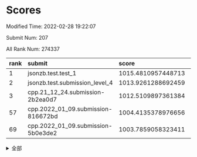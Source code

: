 # Scores

Modified Time: 2022-02-28 19:22:07

Submit Num: 207

All Rank Num: 274337

| rank |               submit               |       score        |       sigma        | pk_num |
| :--- | :--------------------------------- | :----------------- | :----------------- | :----- |
| 1    | jsonzb.test.test_1                 | 1015.4810957448713 | 0.8381710687975316 | 5301   |
| 2    | jsonzb.test.submission_level_4     | 1013.9261288692459 | 0.8194119191085912 | 5304   |
| 3    | cpp.21_12_24.submission-2b2ea0d7   | 1012.5109897361384 | 0.7910959389158291 | 5300   |
| 57   | cpp.2022_01_09.submission-816672bd | 1004.4135378976656 | 0.7217293776354108 | 5302   |
| 69   | cpp.2022_01_09.submission-5b0e3de2 | 1003.7859058323411 | 0.7299076496313815 | 5301   |


<details>
<summary>全部</summary>

| rank |                 submit                 |       score        |       sigma        | pk_num |
| :--- | :------------------------------------- | :----------------- | :----------------- | :----- |
| 1    | jsonzb.test.test_1                     | 1015.4810957448713 | 0.8381710687975316 | 5301   |
| 2    | jsonzb.test.submission_level_4         | 1013.9261288692459 | 0.8194119191085912 | 5304   |
| 3    | cpp.21_12_24.submission-2b2ea0d7       | 1012.5109897361384 | 0.7910959389158291 | 5300   |
| 4    | gobigger.level_3.submission_level_3_5  | 1012.1167559913199 | 0.8081373169350904 | 5302   |
| 5    | gobigger.level_3.submission_level_3_19 | 1011.8405250672055 | 0.7603537368828474 | 5302   |
| 6    | gobigger.level_3.submission_level_3_3  | 1011.5919984898961 | 0.7745598838670626 | 5304   |
| 7    | gobigger.level_3.submission_level_3_11 | 1011.4656019874096 | 0.7771386820614072 | 5300   |
| 8    | gobigger.level_3.submission_level_3_24 | 1011.3507157387021 | 0.7506542974534491 | 5303   |
| 9    | gobigger.level_3.submission_level_3_40 | 1011.2614308996182 | 0.7704619930885204 | 5300   |
| 10   | gobigger.level_3.submission_level_3_33 | 1011.2008774056488 | 0.7839998383656367 | 5302   |
| 11   | gobigger.level_3.submission_level_3_42 | 1011.1450613299664 | 0.7627788146355773 | 5307   |
| 12   | gobigger.level_3.submission_level_3_29 | 1011.1109938410164 | 0.7518206306505929 | 5297   |
| 13   | gobigger.level_3.submission_level_3_37 | 1011.0433408488685 | 0.7824144528638384 | 5301   |
| 14   | gobigger.level_3.submission_level_3_23 | 1010.9191638887713 | 0.7501968647589726 | 5300   |
| 15   | gobigger.level_3.submission_level_3_22 | 1010.8784113213015 | 0.7748467408669123 | 5301   |
| 16   | gobigger.level_3.submission_level_3_44 | 1010.7054462890666 | 0.7618523800998749 | 5296   |
| 17   | gobigger.level_3.submission_level_3_38 | 1010.6460074799926 | 0.7462124370609767 | 5305   |
| 18   | gobigger.level_3.submission_level_3_20 | 1010.5370853948832 | 0.7749706189656062 | 5304   |
| 19   | gobigger.level_3.submission_level_3_28 | 1010.4945416683123 | 0.7463835341705425 | 5299   |
| 20   | gobigger.level_3.submission_level_3_12 | 1010.4215378122631 | 0.7630204288989423 | 5304   |
| 21   | gobigger.level_3.submission_level_3_25 | 1010.3845641498168 | 0.7604867589581051 | 5297   |
| 22   | gobigger.level_3.submission_level_3_34 | 1010.3604157933813 | 0.7532906559936026 | 5303   |
| 23   | gobigger.level_3.submission_level_3_35 | 1010.3177908065246 | 0.7580419363295625 | 5302   |
| 24   | gobigger.level_3.submission_level_3_18 | 1010.2704511233351 | 0.7616974969149294 | 5298   |
| 25   | gobigger.level_3.submission_level_3_39 | 1010.2423261917523 | 0.7751875451336399 | 5302   |
| 26   | gobigger.level_3.submission_level_3_15 | 1010.2277681578385 | 0.7670576133642008 | 5303   |
| 27   | gobigger.level_3.submission_level_3_36 | 1010.2131038880053 | 0.7697159954147474 | 5306   |
| 28   | gobigger.level_3.submission_level_3_17 | 1010.2040750110033 | 0.75379437328493   | 5301   |
| 29   | gobigger.level_3.submission_level_3_16 | 1010.1921846034062 | 0.7610821148364251 | 5304   |
| 30   | gobigger.level_3.submission_level_3_4  | 1010.1872452511259 | 0.7417869524275023 | 5303   |
| 31   | gobigger.level_3.submission_level_3_49 | 1010.1698964571256 | 0.75649173890232   | 5302   |
| 32   | gobigger.level_3.submission_level_3_45 | 1010.1502164300898 | 0.7566358732148577 | 5295   |
| 33   | gobigger.level_3.submission_level_3_14 | 1010.1264165991165 | 0.7763636566043205 | 5301   |
| 34   | gobigger.level_3.submission_level_3_0  | 1010.0214884837844 | 0.7505760743080759 | 5299   |
| 35   | gobigger.level_3.submission_level_3_48 | 1010.0201498148758 | 0.7729185042486646 | 5301   |
| 36   | gobigger.level_3.submission_level_3_2  | 1009.9983691014247 | 0.771643620135825  | 5306   |
| 37   | gobigger.level_3.submission_level_3_41 | 1009.9602796064817 | 0.7485454700117735 | 5305   |
| 38   | gobigger.level_3.submission_level_3_30 | 1009.8959931956658 | 0.7750735726278402 | 5299   |
| 39   | gobigger.level_3.submission_level_3_1  | 1009.8605461868157 | 0.7872604964114965 | 5304   |
| 40   | gobigger.level_3.submission_level_3_8  | 1009.8458596156884 | 0.790770050389288  | 5299   |
| 41   | gobigger.level_3.submission_level_3_43 | 1009.8148769711646 | 0.7611016112044953 | 5301   |
| 42   | gobigger.level_3.submission_level_3_47 | 1009.6785403262044 | 0.7469382199717652 | 5301   |
| 43   | gobigger.level_3.submission_level_3_46 | 1009.5140729011983 | 0.7461265493940539 | 5301   |
| 44   | gobigger.level_3.submission_level_3_26 | 1009.4882149410631 | 0.7543769718302535 | 5301   |
| 45   | gobigger.level_3.submission_level_3_10 | 1009.4649335660391 | 0.7139937650092864 | 5300   |
| 46   | gobigger.level_3.submission_level_3_32 | 1009.4449646168164 | 0.7634723536808649 | 5303   |
| 47   | gobigger.level_3.submission_level_3_27 | 1009.283778526089  | 0.7457032359488662 | 5302   |
| 48   | gobigger.level_3.submission_level_3_31 | 1009.2642916695041 | 0.73980549072763   | 5300   |
| 49   | gobigger.level_3.submission_level_3_6  | 1009.0616011115598 | 0.7302500527164563 | 5300   |
| 50   | gobigger.level_3.submission_level_3_21 | 1008.8618974050535 | 0.737300364473353  | 5298   |
| 51   | gobigger.level_3.submission_level_3_13 | 1008.7110809225495 | 0.7439738774989324 | 5301   |
| 52   | gobigger.level_3.submission_level_3_9  | 1008.5783788446187 | 0.747014258964348  | 5298   |
| 53   | gobigger.level_3.submission_level_3_7  | 1008.3469653103805 | 0.7362636272865989 | 5298   |
| 54   | gobigger.level_1.submission_level_1_36 | 1005.4220965022465 | 0.7378411262404562 | 5300   |
| 55   | gobigger.level_1.submission_level_1_39 | 1004.9935395963741 | 0.713855757436548  | 5299   |
| 56   | gobigger.level_1.submission_level_1_49 | 1004.5639357719986 | 0.7179638777684328 | 5302   |
| 57   | cpp.2022_01_09.submission-816672bd     | 1004.4135378976656 | 0.7217293776354108 | 5302   |
| 58   | gobigger.level_1.submission_level_1_25 | 1004.3504080109522 | 0.7177266797348594 | 5302   |
| 59   | gobigger.level_1.submission_level_1_35 | 1004.2974762279846 | 0.7214236151328466 | 5299   |
| 60   | gobigger.level_1.submission_level_1_6  | 1004.2749819298954 | 0.7230061396509385 | 5303   |
| 61   | gobigger.level_1.submission_level_1_5  | 1004.2588305432943 | 0.7238184731984835 | 5307   |
| 62   | gobigger.level_1.submission_level_1_29 | 1004.2129904444322 | 0.7163576885544704 | 5298   |
| 63   | gobigger.level_1.submission_level_1_32 | 1004.1948469634912 | 0.7327981584194946 | 5300   |
| 64   | gobigger.level_1.submission_level_1_23 | 1004.1557002639753 | 0.7237247265921454 | 5302   |
| 65   | gobigger.level_1.submission_level_1_43 | 1004.1132055568861 | 0.7245709034609072 | 5301   |
| 66   | gobigger.level_1.submission_level_1_14 | 1004.0511847539947 | 0.7195415725314926 | 5300   |
| 67   | gobigger.level_1.submission_level_1_47 | 1004.051153884139  | 0.7129295219646063 | 5304   |
| 68   | gobigger.level_1.submission_level_1_12 | 1003.8156178677825 | 0.7144048924500032 | 5301   |
| 69   | cpp.2022_01_09.submission-5b0e3de2     | 1003.7859058323411 | 0.7299076496313815 | 5301   |
| 70   | gobigger.level_1.submission_level_1_33 | 1003.7826263414421 | 0.7097514613348892 | 5303   |
| 71   | gobigger.level_1.submission_level_1_11 | 1003.7593576994431 | 0.7179842059499958 | 5304   |
| 72   | gobigger.level_1.submission_level_1_31 | 1003.7334554206427 | 0.7234940995078653 | 5300   |
| 73   | gobigger.level_1.submission_level_1_4  | 1003.6236047380903 | 0.7118925902327952 | 5302   |
| 74   | gobigger.level_1.submission_level_1_7  | 1003.5459387480382 | 0.7168039006944391 | 5301   |
| 75   | gobigger.level_1.submission_level_1_8  | 1003.521543243624  | 0.7132064467583226 | 5302   |
| 76   | gobigger.level_1.submission_level_1_22 | 1003.512774499723  | 0.7152673535778894 | 5305   |
| 77   | gobigger.level_1.submission_level_1_2  | 1003.4994159296833 | 0.7279787893689785 | 5302   |
| 78   | gobigger.level_1.submission_level_1_1  | 1003.4512081329766 | 0.7085825245620573 | 5304   |
| 79   | gobigger.level_1.submission_level_1_46 | 1003.4326231267447 | 0.7201918594543075 | 5302   |
| 80   | gobigger.level_1.submission_level_1_44 | 1003.4261057218516 | 0.7244471343443111 | 5299   |
| 81   | gobigger.level_1.submission_level_1_27 | 1003.3799811221186 | 0.7197239850401681 | 5294   |
| 82   | gobigger.level_1.submission_level_1_21 | 1003.3545746826962 | 0.7254878125914384 | 5309   |
| 83   | gobigger.level_1.submission_level_1_45 | 1003.346718564446  | 0.7227081924863997 | 5300   |
| 84   | gobigger.level_1.submission_level_1_26 | 1003.2080018953521 | 0.7278032705008799 | 5306   |
| 85   | gobigger.level_1.submission_level_1_19 | 1003.2062807276629 | 0.7251557939564768 | 5301   |
| 86   | gobigger.level_1.submission_level_1_17 | 1003.0578340276581 | 0.7161601277340691 | 5305   |
| 87   | gobigger.level_1.submission_level_1_18 | 1003.0342402007764 | 0.713403000704018  | 5301   |
| 88   | gobigger.level_1.submission_level_1_10 | 1002.8532578575856 | 0.7232141772808314 | 5301   |
| 89   | gobigger.level_1.submission_level_1_13 | 1002.840339285337  | 0.7174148478932225 | 5303   |
| 90   | gobigger.level_1.submission_level_1_9  | 1002.8169973180865 | 0.7283885675341408 | 5302   |
| 91   | gobigger.level_1.submission_level_1_3  | 1002.7999623242617 | 0.7168691932037863 | 5301   |
| 92   | gobigger.level_1.submission_level_1_34 | 1002.7880678563774 | 0.7194171773145253 | 5298   |
| 93   | gobigger.level_1.submission_level_1_28 | 1002.7865221840591 | 0.7171286988564896 | 5300   |
| 94   | gobigger.level_1.submission_level_1_0  | 1002.7316882940999 | 0.7137949091655648 | 5299   |
| 95   | gobigger.level_1.submission_level_1_30 | 1002.6884600982652 | 0.7136707294961792 | 5299   |
| 96   | gobigger.level_1.submission_level_1_38 | 1002.6462950993567 | 0.712445818952899  | 5307   |
| 97   | gobigger.level_1.submission_level_1_20 | 1002.5190122481414 | 0.7173389088589829 | 5299   |
| 98   | gobigger.level_1.submission_level_1_48 | 1002.4774042284945 | 0.710056188149129  | 5299   |
| 99   | gobigger.level_1.submission_level_1_40 | 1002.4314850484377 | 0.7212300819805337 | 5296   |
| 100  | gobigger.level_1.submission_level_1_42 | 1002.3211313350844 | 0.7278279801174423 | 5298   |
| 101  | gobigger.level_1.submission_level_1_24 | 1002.1923453369357 | 0.7153741668610524 | 5303   |
| 102  | gobigger.level_1.submission_level_1_37 | 1002.1812039804054 | 0.7305836307267112 | 5299   |
| 103  | gobigger.level_1.submission_level_1_41 | 1001.9772356899259 | 0.7201205662470753 | 5301   |
| 104  | gobigger.level_1.submission_level_1_15 | 1001.6478647361525 | 0.7157662070509235 | 5300   |
| 105  | gobigger.level_1.submission_level_1_16 | 1001.5092177973596 | 0.7103605119718045 | 5301   |
| 106  | gobigger.random.submission_random_45   | 997.3204399658675  | 0.7110031434691009 | 5298   |
| 107  | gobigger.random.submission_random_18   | 997.1767540022445  | 0.703523252174978  | 5298   |
| 108  | gobigger.random.submission_random_42   | 996.9359060467767  | 0.6893229249443099 | 5299   |
| 109  | gobigger.random.submission_random_43   | 996.9139970939988  | 0.7023961154360703 | 5303   |
| 110  | gobigger.random.submission_random_39   | 996.8263512870909  | 0.7098845623090966 | 5303   |
| 111  | gobigger.random.submission_random_20   | 996.8249115173119  | 0.7168503877335778 | 5300   |
| 112  | gobigger.random.submission_random_16   | 996.8086400359166  | 0.7111747210780947 | 5296   |
| 113  | gobigger.random.submission_random_31   | 996.8019081088826  | 0.7087707695566483 | 5302   |
| 114  | gobigger.random.submission_random_0    | 996.7212024303074  | 0.7094676763384827 | 5295   |
| 115  | gobigger.random.submission_random_12   | 996.6753629593795  | 0.7211067988986077 | 5302   |
| 116  | gobigger.random.submission_random_1    | 996.6532750145581  | 0.7102490656421775 | 5298   |
| 117  | gobigger.random.submission_random_49   | 996.6380108191906  | 0.7208466029165075 | 5304   |
| 118  | gobigger.random.submission_random_24   | 996.6287037031035  | 0.6995631184297958 | 5302   |
| 119  | gobigger.random.submission_random_29   | 996.550714120443   | 0.7335348651134979 | 5304   |
| 120  | gobigger.random.submission_random_40   | 996.5469169227407  | 0.7081121631905352 | 5307   |
| 121  | gobigger.random.submission_random_15   | 996.3524013551482  | 0.7116856907521165 | 5303   |
| 122  | gobigger.random.submission_random_36   | 996.290467259121   | 0.7227427071705228 | 5302   |
| 123  | gobigger.random.submission_random_21   | 996.2871723863941  | 0.707041899509422  | 5299   |
| 124  | gobigger.random.submission_random_35   | 996.1761594030472  | 0.7103401644267395 | 5300   |
| 125  | gobigger.random.submission_random_25   | 996.1597508113757  | 0.7151495766430379 | 5299   |
| 126  | gobigger.random.submission_random_5    | 996.1532116493823  | 0.7071141364921812 | 5305   |
| 127  | gobigger.random.submission_random_4    | 996.1114842510066  | 0.7147215974810165 | 5297   |
| 128  | gobigger.random.submission_random_9    | 996.0970842435092  | 0.7043909405173103 | 5303   |
| 129  | gobigger.random.submission_random_41   | 996.0958686840955  | 0.7123394790445086 | 5302   |
| 130  | gobigger.random.submission_random_28   | 996.0723355386408  | 0.7159335194469001 | 5297   |
| 131  | gobigger.random.submission_random_27   | 996.0659032655435  | 0.706612529248577  | 5301   |
| 132  | gobigger.random.submission_random_37   | 996.0274412176541  | 0.702399672090576  | 5301   |
| 133  | gobigger.random.submission_random_10   | 995.9866959516942  | 0.7087597143443123 | 5304   |
| 134  | gobigger.random.submission_random_33   | 995.9724736591431  | 0.7137980040498473 | 5304   |
| 135  | gobigger.random.submission_random_2    | 995.9126294257574  | 0.7319070269965404 | 5302   |
| 136  | gobigger.random.submission_random_22   | 995.8995260538524  | 0.710303028541036  | 5296   |
| 137  | gobigger.random.submission_random_8    | 995.8302675550409  | 0.7109729445121463 | 5301   |
| 138  | gobigger.random.submission_random_3    | 995.6981569617793  | 0.7100473128701257 | 5298   |
| 139  | gobigger.random.submission_random_48   | 995.6882187776685  | 0.7105020753295704 | 5298   |
| 140  | gobigger.random.submission_random_32   | 995.6592925187201  | 0.7202808277262882 | 5301   |
| 141  | gobigger.random.submission_random_7    | 995.5459273530923  | 0.7065718074552889 | 5302   |
| 142  | gobigger.random.submission_random_19   | 995.5006948940487  | 0.7062176240712909 | 5303   |
| 143  | gobigger.random.submission_random_44   | 995.4827086825609  | 0.7103889968937789 | 5301   |
| 144  | gobigger.random.submission_random_38   | 995.44835073577    | 0.7121476206304711 | 5297   |
| 145  | gobigger.random.submission_random_34   | 995.3884025466751  | 0.7074664110534408 | 5299   |
| 146  | gobigger.random.submission_random_14   | 995.2969058636052  | 0.7043078045389103 | 5304   |
| 147  | gobigger.random.submission_random_30   | 995.2493406401546  | 0.7260520550962716 | 5302   |
| 148  | gobigger.random.submission_random_11   | 995.2306483874947  | 0.7099204973592741 | 5297   |
| 149  | gobigger.random.submission_random_13   | 995.2058401777956  | 0.7147837169744751 | 5306   |
| 150  | gobigger.random.submission_random_17   | 995.1137129865622  | 0.729526234169768  | 5303   |
| 151  | gobigger.random.submission_random_46   | 994.9976312489437  | 0.7164529669066895 | 5300   |
| 152  | gobigger.random.submission_random_23   | 994.9849598590846  | 0.7000602552141196 | 5299   |
| 153  | gobigger.random.submission_random_6    | 994.7735745557059  | 0.7191018043429269 | 5300   |
| 154  | gobigger.random.submission_random_26   | 994.6660876185477  | 0.7234771125991823 | 5300   |
| 155  | gobigger.random.submission_random_47   | 994.5190632011829  | 0.7094174549524178 | 5303   |
| 156  | gobigger.level_2.submission_level_2_27 | 993.7246252450315  | 0.7325692013923565 | 5299   |
| 157  | gobigger.level_2.submission_level_2_41 | 993.5984315576019  | 0.737940864816298  | 5304   |
| 158  | gobigger.level_2.submission_level_2_28 | 993.4102099670072  | 0.7559555656718653 | 5299   |
| 159  | gobigger.level_2.submission_level_2_18 | 993.2320236493318  | 0.7535253746774196 | 5304   |
| 160  | gobigger.level_2.submission_level_2_21 | 993.1847023162263  | 0.7295281317858439 | 5303   |
| 161  | gobigger.level_2.submission_level_2_37 | 993.1310225317446  | 0.7317150243857543 | 5302   |
| 162  | gobigger.level_2.submission_level_2_46 | 993.0535190559407  | 0.7483738162000007 | 5305   |
| 163  | gobigger.level_2.submission_level_2_20 | 992.9649622206235  | 0.7490066075741247 | 5304   |
| 164  | gobigger.level_2.submission_level_2_6  | 992.6978410712316  | 0.7425977294910153 | 5301   |
| 165  | gobigger.level_2.submission_level_2_15 | 992.6489568850882  | 0.7404379148238722 | 5301   |
| 166  | gobigger.level_2.submission_level_2_35 | 992.5994358202098  | 0.7443557826208893 | 5302   |
| 167  | gobigger.level_2.submission_level_2_22 | 992.5158711255343  | 0.7345782610295299 | 5302   |
| 168  | gobigger.level_2.submission_level_2_40 | 992.4584718961231  | 0.7454657636842642 | 5302   |
| 169  | gobigger.level_2.submission_level_2_48 | 992.4344578600517  | 0.7440589374171828 | 5302   |
| 170  | gobigger.level_2.submission_level_2_25 | 992.4025973262937  | 0.7320281274754041 | 5301   |
| 171  | gobigger.level_2.submission_level_2_47 | 992.1808215737208  | 0.7522724251891817 | 5300   |
| 172  | gobigger.level_2.submission_level_2_16 | 992.1773743198451  | 0.746526867733906  | 5299   |
| 173  | gobigger.level_2.submission_level_2_34 | 992.116451178494   | 0.7453337829571792 | 5301   |
| 174  | gobigger.level_2.submission_level_2_1  | 992.0913440276713  | 0.7427799843271173 | 5296   |
| 175  | gobigger.level_2.submission_level_2_30 | 992.0118078699512  | 0.7430016310248331 | 5304   |
| 176  | gobigger.level_2.submission_level_2_2  | 991.9877779640304  | 0.7552876202494644 | 5298   |
| 177  | gobigger.level_2.submission_level_2_43 | 991.9460947592523  | 0.7376659917038625 | 5302   |
| 178  | gobigger.level_2.submission_level_2_19 | 991.9101475228769  | 0.7437590922671813 | 5306   |
| 179  | gobigger.level_2.submission_level_2_10 | 991.9096832389343  | 0.7414365448632416 | 5302   |
| 180  | gobigger.level_2.submission_level_2_11 | 991.8311910143598  | 0.7342592328096719 | 5302   |
| 181  | gobigger.level_2.submission_level_2_12 | 991.8277050766305  | 0.7607677105180404 | 5299   |
| 182  | gobigger.level_2.submission_level_2_31 | 991.8071551146198  | 0.7570834722502701 | 5302   |
| 183  | gobigger.level_2.submission_level_2_38 | 991.6647339946313  | 0.752632611538182  | 5299   |
| 184  | gobigger.level_2.submission_level_2_5  | 991.5523406551154  | 0.7507305627185143 | 5298   |
| 185  | gobigger.level_2.submission_level_2_33 | 991.5433620657185  | 0.7412619864097213 | 5302   |
| 186  | gobigger.level_2.submission_level_2_49 | 991.4400198853174  | 0.7514485907272216 | 5300   |
| 187  | gobigger.level_2.submission_level_2_36 | 991.3888487733674  | 0.7532982036944881 | 5300   |
| 188  | gobigger.level_2.submission_level_2_42 | 991.3522450671225  | 0.7556631266767374 | 5303   |
| 189  | gobigger.level_2.submission_level_2_23 | 991.1325938035725  | 0.7617890349730079 | 5302   |
| 190  | gobigger.level_2.submission_level_2_32 | 991.0787221767803  | 0.747802926813796  | 5303   |
| 191  | gobigger.level_2.submission_level_2_7  | 991.0016636731481  | 0.7427002946641124 | 5300   |
| 192  | gobigger.level_2.submission_level_2_24 | 990.9741113302294  | 0.7513991948147785 | 5302   |
| 193  | gobigger.level_2.submission_level_2_29 | 990.8800077255756  | 0.7732923040571021 | 5303   |
| 194  | gobigger.level_2.submission_level_2_3  | 990.8417351258992  | 0.7612201081880205 | 5300   |
| 195  | gobigger.level_2.submission_level_2_44 | 990.7940583476459  | 0.7515806461879799 | 5303   |
| 196  | gobigger.level_2.submission_level_2_14 | 990.7908896870812  | 0.755780464441812  | 5304   |
| 197  | gobigger.level_2.submission_level_2_0  | 990.6299821366982  | 0.7504456945132256 | 5302   |
| 198  | gobigger.level_2.submission_level_2_8  | 990.5821306201287  | 0.7811887347795907 | 5302   |
| 199  | gobigger.level_2.submission_level_2_17 | 990.5695227919055  | 0.7526142501649916 | 5305   |
| 200  | gobigger.level_2.submission_level_2_39 | 990.494765422555   | 0.7839018105325674 | 5302   |
| 201  | gobigger.level_2.submission_level_2_26 | 990.1281715370568  | 0.7803045191740079 | 5302   |
| 202  | gobigger.level_2.submission_level_2_45 | 990.100320844383   | 0.7728636869859197 | 5301   |
| 203  | gobigger.level_2.submission_level_2_13 | 990.0403352893359  | 0.7872465654440481 | 5300   |
| 204  | gobigger.level_2.submission_level_2_4  | 989.9965710391243  | 0.7621797510683037 | 5296   |
| 205  | gobigger.level_2.submission_level_2_9  | 989.8397488993746  | 0.7602028855181054 | 5308   |
| 206  | gobigger.none.submission_none_0        | 976.5117423281033  | 1.3852380847120522 | 5296   |
| 207  | gobigger.none.submission_none_1        | 976.3968814514526  | 1.516811471763264  | 5303   |

</details>